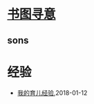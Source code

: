 # [书图寻意](http://shutuxunyi.sisopipo.com)

## sons
# 经验
* [我的育儿经验](/shutu/2018/20180112-experience-on-children-education),2018-01-12
